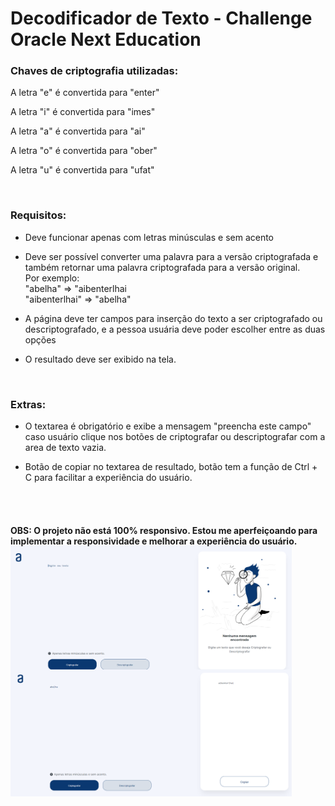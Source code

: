 # Decodificador de Texto - Challenge Oracle Next Education


### Chaves de criptografia utilizadas:
<p>A letra "e" é convertida para "enter"</p>
<p>A letra "i" é convertida para "imes"</p>
<p>A letra "a" é convertida para "ai"</p>
<p>A letra "o" é convertida para "ober"</p>
<p>A letra "u" é convertida para "ufat"</p>

<br>

### Requisitos:
<ul>
<li><p>Deve funcionar apenas com letras minúsculas e sem acento</p></li>
<li><p>Deve ser possível converter uma palavra para a versão criptografada e também retornar uma palavra criptografada para a versão original.<br>
Por exemplo:<br>
"abelha" => "aibenterlhai<br>
"aibenterlhai" => "abelha"</p></li>
<li><p>A página deve ter campos para inserção do texto a ser criptografado ou descriptografado, e a pessoa usuária deve poder escolher entre as duas opções</p></li>
<li><p>O resultado deve ser exibido na tela.</p></li>
</ul>

<br>

### Extras:
<ul>
<li><p> O textarea é obrigatório e exibe a mensagem "preencha este campo" caso usuário clique nos botões de criptografar ou descriptografar com a area de texto vazia.</p></li>
<li><p> Botão de copiar no textarea de resultado, botão tem a função de Ctrl + C para facilitar a experiência do usuário.</p></li>
</ul>

<br><br>

#### OBS: O projeto não está 100% responsivo. Estou me aperfeiçoando para implementar a responsividade e melhorar a experiência do usuário.

<p>
<img align="left" width="450px" style="margin-top:-20px" src="https://github.com/Thaliaraujo/decodificador-texto/blob/main/assets/decodificador.png">
</p>

<p>
<img align="left" width="450px" style="margin-top:-20px" src="https://github.com/Thaliaraujo/decodificador-texto/blob/main/assets/decodificador2.png">
</p>
 
<div dsplay="inline-block">
